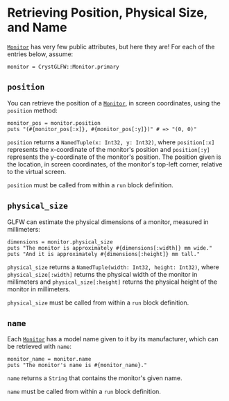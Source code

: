 # Retrieving Position, Physical Size, and Name

[`Monitor`](/deep-dive/monitor.md) has very few public attributes, but here they are! For each of the entries below, assume:
```crystal
monitor = CrystGLFW::Monitor.primary
```

## `position`
You can retrieve the position of a [`Monitor`](/deep-dive/monitor.md), in screen coordinates, using the `position` method:

```crystal
monitor_pos = monitor.position
puts "(#{monitor_pos[:x]}, #{monitor_pos[:y]})" # => "(0, 0)"
```
`position` returns a `NamedTuple(x: Int32, y: Int32)`, where `position[:x]` represents the x-coordinate of the monitor's position and `position[:y]` represents the y-coordinate of the monitor's position. The position given is the location, in screen coordinates, of the monitor's top-left corner, relative to the virtual screen.

`position` must be called from within a `run` block definition.

## `physical_size`
GLFW can estimate the physical dimensions of a monitor, measured in millimeters:

```crystal
dimensions = monitor.physical_size
puts "The monitor is approximately #{dimensions[:width]} mm wide."
puts "And it is approximately #{dimensions[:height]} mm tall."
```

`physical_size` returns a `NamedTuple(width: Int32, height: Int32)`, where `physical_size[:width]` returns the physical width of the monitor in millimeters and `physical_size[:height]` returns the physical height of the monitor in millimeters.

`physical_size` must be called from within a `run` block definition.

## `name`
Each [`Monitor`](/deep-dive/monitor.md) has a model name given to it by its manufacturer, which can be retrieved with `name`:

```crystal
monitor_name = monitor.name
puts "The monitor's name is #{monitor_name}."
```

`name` returns a `String` that contains the monitor's given name.

`name` must be called from within a `run` block definition.

